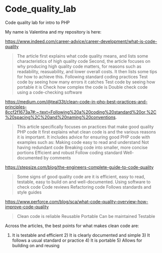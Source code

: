 # Code_quality_lab
Code quality lab for intro to PHP

My name is Valentina and my repository is here: 

https://www.indeed.com/career-advice/career-development/what-is-code-quality
> The article first explains what code quality means, and lists some characteristics of high quality code
> Second, the article focuses on why producing high quality code matters, for reasons such as readability, reasuability, and lower overall costs. It then lists some tips for how to achieve this.
> Following standard coding practices
> Test code by seeing how many errors it catches
> Test code by seeing how portable it is
> Check how complex the code is
> Double check code using a code-checking software

https://medium.com/@teal33t/clean-code-in-php-best-practices-and-principles-8ccf2f1673a7#:~:text=Following%20a%20coding%20standard%20or,%2C%20spacing%2C%20and%20naming%20conventions.
> This article specifically focuses on practices that make good quality PHP code
> It first explains what clean code is and the various reasons it is important. It includes advice for ensuring good PHP code with examples such as:
> Making code easy to read and understand
> Not having redundant code
> Breaking code into smaller, more concise portions
> Efficient and robust
> Follow coding standard
> Well-documented by comments

https://stepsize.com/blog/the-engineers-complete-guide-to-code-quality
> Some signs of good quality code are it is efficient, easy to read, testable, easy to build on and well-documented.
> Using software to check code
> Code reviews
> Refactoring code
> Follows standards and style guides

https://www.perforce.com/blog/sca/what-code-quality-overview-how-improve-code-quality
> Clean code is reliable
> Reusable
> Portable
> Can be maintained
> Testable

 Across the articles, the best points for what makes clean code are:
 1) It is testable and efficient 2) It is clearly documented and simple 3) It follows a usual standard or practice 4) It is portable 5) Allows for building on and reusing


